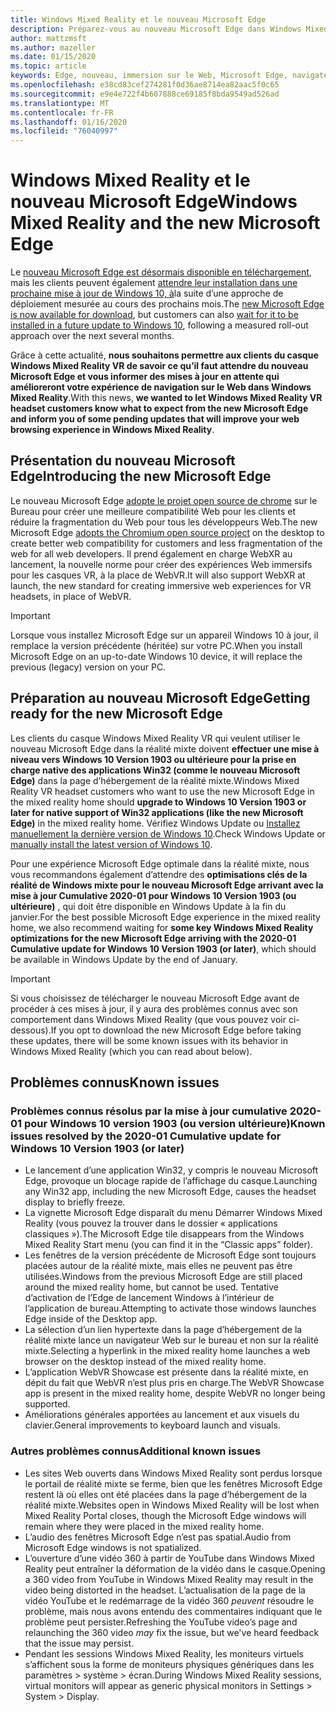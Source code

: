 ```yaml
---
title: Windows Mixed Reality et le nouveau Microsoft Edge
description: Préparez-vous au nouveau Microsoft Edge dans Windows Mixed Reality. Comprend les modifications à attendre, les mises à jour pour rechercher et les problèmes connus.
author: mattzmsft
ms.author: mazeller
ms.date: 01/15/2020
ms.topic: article
keywords: Edge, nouveau, immersion sur le Web, Microsoft Edge, navigateur, VR
ms.openlocfilehash: e38cd83cef274281f0d36ae8714ea82aac5f0c65
ms.sourcegitcommit: e9e4e722f4b607888ce69185f8bda9549ad526ad
ms.translationtype: MT
ms.contentlocale: fr-FR
ms.lasthandoff: 01/16/2020
ms.locfileid: "76040997"
---
```

# <a name="windows-mixed-reality-and-the-new-microsoft-edge"></a><span data-ttu-id="4ad97-105">Windows Mixed Reality et le nouveau Microsoft Edge</span><span class="sxs-lookup"><span data-stu-id="4ad97-105">Windows Mixed Reality and the new Microsoft Edge</span></span>

<span data-ttu-id="4ad97-106">Le [nouveau Microsoft Edge est désormais disponible en téléchargement](https://blogs.windows.com/windowsexperience/?p=173496), mais les clients peuvent également [attendre leur installation dans une prochaine mise à jour de Windows 10, à](https://blogs.windows.com/msedgedev/2020/01/15/upgrading-new-microsoft-edge-79-chromium/)la suite d’une approche de déploiement mesurée au cours des prochains mois.</span><span class="sxs-lookup"><span data-stu-id="4ad97-106">The [new Microsoft Edge is now available for download](https://blogs.windows.com/windowsexperience/?p=173496), but customers can also [wait for it to be installed in a future update to Windows 10](https://blogs.windows.com/msedgedev/2020/01/15/upgrading-new-microsoft-edge-79-chromium/), following a measured roll-out approach over the next several months.</span></span> 

<span data-ttu-id="4ad97-107">Grâce à cette actualité, **nous souhaitons permettre aux clients du casque Windows Mixed Reality VR de savoir ce qu’il faut attendre du nouveau Microsoft Edge et vous informer des mises à jour en attente qui amélioreront votre expérience de navigation sur le Web dans Windows Mixed Reality**.</span><span class="sxs-lookup"><span data-stu-id="4ad97-107">With this news, **we wanted to let Windows Mixed Reality VR headset customers know what to expect from the new Microsoft Edge and inform you of some pending updates that will improve your web browsing experience in Windows Mixed Reality**.</span></span>

## <a name="introducing-the-new-microsoft-edge"></a><span data-ttu-id="4ad97-108">Présentation du nouveau Microsoft Edge</span><span class="sxs-lookup"><span data-stu-id="4ad97-108">Introducing the new Microsoft Edge</span></span>

<span data-ttu-id="4ad97-109">Le nouveau Microsoft Edge [adopte le projet open source de chrome](https://blogs.windows.com/windowsexperience/2018/12/06/microsoft-edge-making-the-web-better-through-more-open-source-collaboration/) sur le Bureau pour créer une meilleure compatibilité Web pour les clients et réduire la fragmentation du Web pour tous les développeurs Web.</span><span class="sxs-lookup"><span data-stu-id="4ad97-109">The new Microsoft Edge [adopts the Chromium open source project](https://blogs.windows.com/windowsexperience/2018/12/06/microsoft-edge-making-the-web-better-through-more-open-source-collaboration/) on the desktop to create better web compatibility for customers and less fragmentation of the web for all web developers.</span></span> <span data-ttu-id="4ad97-110">Il prend également en charge WebXR au lancement, la nouvelle norme pour créer des expériences Web immersifs pour les casques VR, à la place de WebVR.</span><span class="sxs-lookup"><span data-stu-id="4ad97-110">It will also support WebXR at launch, the new standard for creating immersive web experiences for VR headsets, in place of WebVR.</span></span>

>[!IMPORTANT]
><span data-ttu-id="4ad97-111">Lorsque vous installez Microsoft Edge sur un appareil Windows 10 à jour, il remplace la version précédente (héritée) sur votre PC.</span><span class="sxs-lookup"><span data-stu-id="4ad97-111">When you install Microsoft Edge on an up-to-date Windows 10 device, it will replace the previous (legacy) version on your PC.</span></span>

## <a name="getting-ready-for-the-new-microsoft-edge"></a><span data-ttu-id="4ad97-112">Préparation au nouveau Microsoft Edge</span><span class="sxs-lookup"><span data-stu-id="4ad97-112">Getting ready for the new Microsoft Edge</span></span>

<span data-ttu-id="4ad97-113">Les clients du casque Windows Mixed Reality VR qui veulent utiliser le nouveau Microsoft Edge dans la réalité mixte doivent **effectuer une mise à niveau vers Windows 10 Version 1903 ou ultérieure pour la prise en charge native des applications Win32 (comme le nouveau Microsoft Edge)** dans la page d’hébergement de la réalité mixte.</span><span class="sxs-lookup"><span data-stu-id="4ad97-113">Windows Mixed Reality VR headset customers who want to use the new Microsoft Edge in the mixed reality home should **upgrade to Windows 10 Version 1903 or later for native support of Win32 applications (like the new Microsoft Edge)** in the mixed reality home.</span></span> <span data-ttu-id="4ad97-114">Vérifiez Windows Update ou [Installez manuellement la dernière version de Windows 10](https://www.microsoft.com/en-us/software-download/windows10).</span><span class="sxs-lookup"><span data-stu-id="4ad97-114">Check Windows Update or [manually install the latest version of Windows 10](https://www.microsoft.com/en-us/software-download/windows10).</span></span>

<span data-ttu-id="4ad97-115">Pour une expérience Microsoft Edge optimale dans la réalité mixte, nous vous recommandons également d’attendre des **optimisations clés de la réalité de Windows mixte pour le nouveau Microsoft Edge arrivant avec la mise à jour Cumulative 2020-01 pour Windows 10 Version 1903 (ou ultérieure)** , qui doit être disponible en Windows Update à la fin du janvier.</span><span class="sxs-lookup"><span data-stu-id="4ad97-115">For the best possible Microsoft Edge experience in the mixed reality home, we also recommend waiting for **some key Windows Mixed Reality optimizations for the new Microsoft Edge arriving with the 2020-01 Cumulative update for Windows 10 Version 1903 (or later)**, which should be available in Windows Update by the end of January.</span></span>

>[!IMPORTANT]
><span data-ttu-id="4ad97-116">Si vous choisissez de télécharger le nouveau Microsoft Edge avant de procéder à ces mises à jour, il y aura des problèmes connus avec son comportement dans Windows Mixed Reality (que vous pouvez voir ci-dessous).</span><span class="sxs-lookup"><span data-stu-id="4ad97-116">If you opt to download the new Microsoft Edge before taking these updates, there will be some known issues with its behavior in Windows Mixed Reality (which you can read about below).</span></span>

## <a name="known-issues"></a><span data-ttu-id="4ad97-117">Problèmes connus</span><span class="sxs-lookup"><span data-stu-id="4ad97-117">Known issues</span></span>

### <a name="known-issues-resolved-by-the-2020-01-cumulative-update-for-windows-10-version-1903-or-later"></a><span data-ttu-id="4ad97-118">Problèmes connus résolus par la mise à jour cumulative 2020-01 pour Windows 10 version 1903 (ou version ultérieure)</span><span class="sxs-lookup"><span data-stu-id="4ad97-118">Known issues resolved by the 2020-01 Cumulative update for Windows 10 Version 1903 (or later)</span></span>

- <span data-ttu-id="4ad97-119">Le lancement d’une application Win32, y compris le nouveau Microsoft Edge, provoque un blocage rapide de l’affichage du casque.</span><span class="sxs-lookup"><span data-stu-id="4ad97-119">Launching any Win32 app, including the new Microsoft Edge, causes the headset display to briefly freeze.</span></span>
- <span data-ttu-id="4ad97-120">La vignette Microsoft Edge disparaît du menu Démarrer Windows Mixed Reality (vous pouvez la trouver dans le dossier « applications classiques »).</span><span class="sxs-lookup"><span data-stu-id="4ad97-120">The Microsoft Edge tile disappears from the Windows Mixed Reality Start menu (you can find it in the “Classic apps” folder).</span></span>
- <span data-ttu-id="4ad97-121">Les fenêtres de la version précédente de Microsoft Edge sont toujours placées autour de la réalité mixte, mais elles ne peuvent pas être utilisées.</span><span class="sxs-lookup"><span data-stu-id="4ad97-121">Windows from the previous Microsoft Edge are still placed around the mixed reality home, but cannot be used.</span></span> <span data-ttu-id="4ad97-122">Tentative d’activation de l’Edge de lancement Windows à l’intérieur de l’application de bureau.</span><span class="sxs-lookup"><span data-stu-id="4ad97-122">Attempting to activate those windows launches Edge inside of the Desktop app.</span></span>
- <span data-ttu-id="4ad97-123">La sélection d’un lien hypertexte dans la page d’hébergement de la réalité mixte lance un navigateur Web sur le bureau et non sur la réalité mixte.</span><span class="sxs-lookup"><span data-stu-id="4ad97-123">Selecting a hyperlink in the mixed reality home launches a web browser on the desktop instead of the mixed reality home.</span></span>
- <span data-ttu-id="4ad97-124">L’application WebVR Showcase est présente dans la réalité mixte, en dépit du fait que WebVR n’est plus pris en charge.</span><span class="sxs-lookup"><span data-stu-id="4ad97-124">The WebVR Showcase app is present in the mixed reality home, despite WebVR no longer being supported.</span></span>
- <span data-ttu-id="4ad97-125">Améliorations générales apportées au lancement et aux visuels du clavier.</span><span class="sxs-lookup"><span data-stu-id="4ad97-125">General improvements to keyboard launch and visuals.</span></span>

### <a name="additional-known-issues"></a><span data-ttu-id="4ad97-126">Autres problèmes connus</span><span class="sxs-lookup"><span data-stu-id="4ad97-126">Additional known issues</span></span>

-   <span data-ttu-id="4ad97-127">Les sites Web ouverts dans Windows Mixed Reality sont perdus lorsque le portail de réalité mixte se ferme, bien que les fenêtres Microsoft Edge restent là où elles ont été placées dans la page d’hébergement de la réalité mixte.</span><span class="sxs-lookup"><span data-stu-id="4ad97-127">Websites open in Windows Mixed Reality will be lost when Mixed Reality Portal closes, though the Microsoft Edge windows will remain where they were placed in the mixed reality home.</span></span>
-   <span data-ttu-id="4ad97-128">L’audio des fenêtres Microsoft Edge n’est pas spatial.</span><span class="sxs-lookup"><span data-stu-id="4ad97-128">Audio from Microsoft Edge windows is not spatialized.</span></span>
-   <span data-ttu-id="4ad97-129">L’ouverture d’une vidéo 360 à partir de YouTube dans Windows Mixed Reality peut entraîner la déformation de la vidéo dans le casque.</span><span class="sxs-lookup"><span data-stu-id="4ad97-129">Opening a 360 video from YouTube in Windows Mixed Reality may result in the video being distorted in the headset.</span></span> <span data-ttu-id="4ad97-130">L’actualisation de la page de la vidéo YouTube et le redémarrage de la vidéo 360 *peuvent* résoudre le problème, mais nous avons entendu des commentaires indiquant que le problème peut persister.</span><span class="sxs-lookup"><span data-stu-id="4ad97-130">Refreshing the YouTube video’s page and relaunching the 360 video *may* fix the issue, but we've heard feedback that the issue may persist.</span></span>
-   <span data-ttu-id="4ad97-131">Pendant les sessions Windows Mixed Reality, les moniteurs virtuels s’affichent sous la forme de moniteurs physiques génériques dans les paramètres > système > écran.</span><span class="sxs-lookup"><span data-stu-id="4ad97-131">During Windows Mixed Reality sessions, virtual monitors will appear as generic physical monitors in Settings > System > Display.</span></span>



